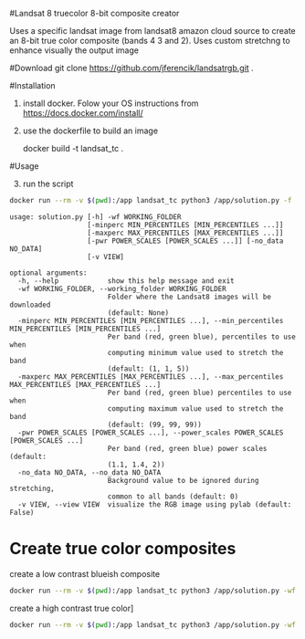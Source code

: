 #Landsat 8 truecolor 8-bit composite creator

Uses a specific landsat image from landsat8 amazon cloud source to
create an 8-bit true color composite (bands 4 3 and 2).
Uses custom stretchng to enhance visually the output image

#Download
git clone https://github.com/jferencik/landsatrgb.git .

#Installation
1. install docker. Folow your OS instructions from
    https://docs.docker.com/install/

2. use the dockerfile to build an image

    docker build -t landsat_tc .

#Usage

3. run the script




```bash
docker run --rm -v $(pwd):/app landsat_tc python3 /app/solution.py -f
```


```
usage: solution.py [-h] -wf WORKING_FOLDER
                   [-minperc MIN_PERCENTILES [MIN_PERCENTILES ...]]
                   [-maxperc MAX_PERCENTILES [MAX_PERCENTILES ...]]
                   [-pwr POWER_SCALES [POWER_SCALES ...]] [-no_data NO_DATA]
                   [-v VIEW]

optional arguments:
  -h, --help            show this help message and exit
  -wf WORKING_FOLDER, --working_folder WORKING_FOLDER
                        Folder where the Landsat8 images will be downloaded
                        (default: None)
  -minperc MIN_PERCENTILES [MIN_PERCENTILES ...], --min_percentiles MIN_PERCENTILES [MIN_PERCENTILES ...]
                        Per band (red, green blue), percentiles to use when
                        computing minimum value used to stretch the band
                        (default: (1, 1, 5))
  -maxperc MAX_PERCENTILES [MAX_PERCENTILES ...], --max_percentiles MAX_PERCENTILES [MAX_PERCENTILES ...]
                        Per band (red, green blue) percentiles to use when
                        computing maximum value used to stretch the band
                        (default: (99, 99, 99))
  -pwr POWER_SCALES [POWER_SCALES ...], --power_scales POWER_SCALES [POWER_SCALES ...]
                        Per band (red, green blue) power scales (default:
                        (1.1, 1.4, 2))
  -no_data NO_DATA, --no_data NO_DATA
                        Background value to be ignored during stretching,
                        common to all bands (default: 0)
  -v VIEW, --view VIEW  visualize the RGB image using pylab (default: False)

```

# Create true color composites
create a low contrast blueish composite
```bash
docker run --rm -v $(pwd):/app landsat_tc python3 /app/solution.py -wf /app -p 2 2 2 -minperc 5 5 5
```

create a high contrast true color]

```bash
docker run --rm -v $(pwd):/app landsat_tc python3 /app/solution.py -wf /app -p 2 2 2 -minperc 1 1 5
```